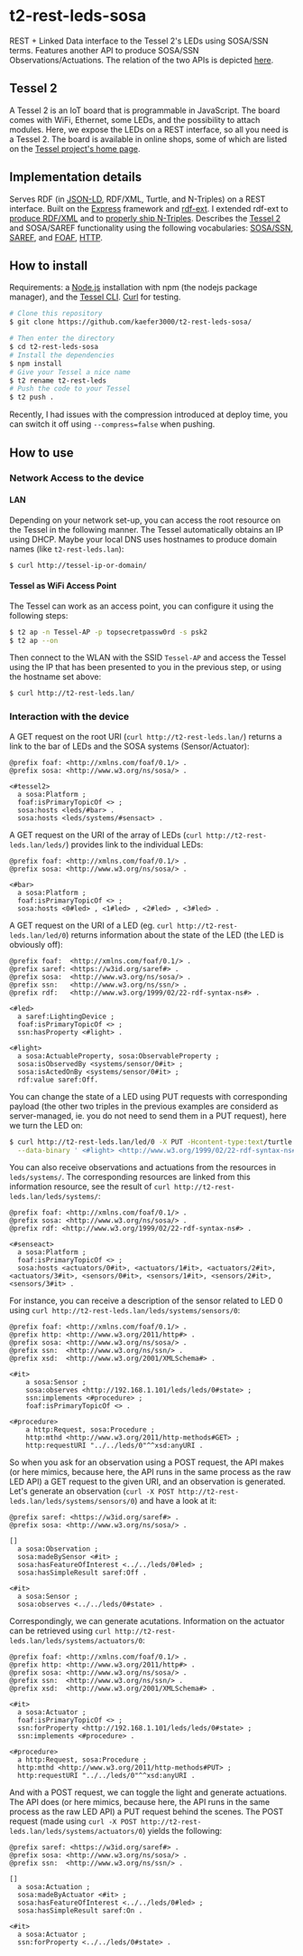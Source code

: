 # t2-rest-leds-sosa
REST + Linked Data interface to the Tessel 2's LEDs using SOSA/SSN terms.
Features another API to produce SOSA/SSN Observations/Actuations.
The relation of the two APIs is depicted [here](https://www.w3.org/2015/spatial/wiki/IoT-Device-Example#Temporally_Untangling_the_Act_of_Observation.2FActuation_and_their_Descriptions_in_SOSA.2FSSN).

## Tessel 2
A Tessel 2 is an IoT board that is programmable in JavaScript.
The board comes with WiFi, Ethernet, some LEDs, and the possibility to attach modules.
Here, we expose the LEDs on a REST interface, so all you need is a Tessel 2.
The board is available in online shops, some of which are listed on the [Tessel project's home page](http://tessel.io/).

## Implementation details
Serves RDF (in [JSON-LD](http://json-ld.org/), RDF/XML, Turtle, and N-Triples) on a REST interface.
Built on the [Express](http://expressjs.com/) framework and [rdf-ext](http://github.com/rdf-ext).
I extended rdf-ext to [produce RDF/XML](https://github.com/kaefer3000/rdf-serializer-rdfxml/) and to [properly ship N-Triples](https://github.com/kaefer3000/rdf-body-parser/).
Describes the [Tessel 2](http://tessel.io/) and SOSA/SAREF functionality using the following vocabularies:
[SOSA/SSN](http://w3c.github.io/sdw/ssn/), [SAREF](http://ontology.tno.nl/saref/), and [FOAF](http://xmlns.com/foaf/0.1/), [HTTP](https://www.w3.org/TR/HTTP-in-RDF10/).

## How to install
Requirements: a [Node.js](https://nodejs.org/) installation with npm (the nodejs package manager), and the [Tessel CLI](https://tessel.github.io/t2-start/). [Curl](http://curl.haxx.se/) for testing.
```bash
# Clone this repository
$ git clone https://github.com/kaefer3000/t2-rest-leds-sosa/

# Then enter the directory
$ cd t2-rest-leds-sosa
# Install the dependencies
$ npm install
# Give your Tessel a nice name
$ t2 rename t2-rest-leds
# Push the code to your Tessel
$ t2 push .
```
Recently, I had issues with the compression introduced at deploy time, you can switch it off using `--compress=false` when pushing.


## How to use
### Network Access to the device
#### LAN
Depending on your network set-up, you can access the root resource on the Tessel in the following manner.
The Tessel automatically obtains an IP using DHCP.
Maybe your local DNS uses hostnames to produce domain names (like `t2-rest-leds.lan`):
```bash
$ curl http://tessel-ip-or-domain/
```
#### Tessel as WiFi Access Point
The Tessel can work as an access point, you can configure it using the following steps:
```bash
$ t2 ap -n Tessel-AP -p topsecretpassw0rd -s psk2
$ t2 ap --on
```
Then connect to the WLAN with the SSID `Tessel-AP` and access the Tessel using the IP that has been presented to you in the previous step, or using the hostname set above:
```bash
$ curl http://t2-rest-leds.lan/
```
### Interaction with the device
A GET request on the root URI (`curl http://t2-rest-leds.lan/`) returns a link to the bar of LEDs and the SOSA systems (Sensor/Actuator):
```turtle
@prefix foaf: <http://xmlns.com/foaf/0.1/> .
@prefix sosa: <http://www.w3.org/ns/sosa/> .

<#tessel2>
  a sosa:Platform ;
  foaf:isPrimaryTopicOf <> ;
  sosa:hosts <leds/#bar> .
  sosa:hosts <leds/systems/#sensact> .
```

A GET request on the URI of the array of LEDs (`curl http://t2-rest-leds.lan/leds/`) provides link to the individual LEDs:
```turtle
@prefix foaf: <http://xmlns.com/foaf/0.1/> .
@prefix sosa: <http://www.w3.org/ns/sosa/> .

<#bar>
  a sosa:Platform ;
  foaf:isPrimaryTopicOf <> ; 
  sosa:hosts <0#led> , <1#led> , <2#led> , <3#led> .
```

A GET request on the URI of a LED (eg. `curl http://t2-rest-leds.lan/led/0`) returns information about the state of the LED (the LED is obviously off):
```turtle
@prefix foaf:  <http://xmlns.com/foaf/0.1/> .
@prefix saref: <https://w3id.org/saref#> .
@prefix sosa:  <http://www.w3.org/ns/sosa/> .
@prefix ssn:   <http://www.w3.org/ns/ssn/> .
@prefix rdf:   <http://www.w3.org/1999/02/22-rdf-syntax-ns#> .

<#led>
  a saref:LightingDevice ; 
  foaf:isPrimaryTopicOf <> ;
  ssn:hasProperty <#light> .
  
<#light>
  a sosa:ActuableProperty, sosa:ObservableProperty ;
  sosa:isObservedBy <systems/sensor/0#it> ;
  sosa:isActedOnBy <systems/sensor/0#it> ;
  rdf:value saref:Off.
```

You can change the state of a LED using PUT requests with corresponding payload (the other two triples in the previous examples are considerd as server-managed, ie. you do not need to send them in a PUT request), here we turn the LED on:
```bash
$ curl http://t2-rest-leds.lan/led/0 -X PUT -Hcontent-type:text/turtle \
  --data-binary ' <#light> <http://www.w3.org/1999/02/22-rdf-syntax-ns#value> <https://w3id.org/saref#On> . '
```

You can also receive observations and actuations from the resources in `leds/systems/`.
The corresponding resources are linked from this information resource, see the result of `curl http://t2-rest-leds.lan/leds/systems/`:
```turtle
@prefix foaf: <http://xmlns.com/foaf/0.1/> .
@prefix sosa: <http://www.w3.org/ns/sosa/> .
@prefix rdf: <http://www.w3.org/1999/02/22-rdf-syntax-ns#> .

<#senseact>
  a sosa:Platform ;
  foaf:isPrimaryTopicOf <> ;
  sosa:hosts <actuators/0#it>, <actuators/1#it>, <actuators/2#it>, <actuators/3#it>, <sensors/0#it>, <sensors/1#it>, <sensors/2#it>, <sensors/3#it> .
```
For instance, you can receive a description of the sensor related to LED 0 using `curl http://t2-rest-leds.lan/leds/systems/sensors/0`:
```turtle
@prefix foaf: <http://xmlns.com/foaf/0.1/> .
@prefix http: <http://www.w3.org/2011/http#> .
@prefix sosa: <http://www.w3.org/ns/sosa/> .
@prefix ssn:  <http://www.w3.org/ns/ssn/> .
@prefix xsd:  <http://www.w3.org/2001/XMLSchema#> .

<#it>
    a sosa:Sensor ;
    sosa:observes <http://192.168.1.101/leds/leds/0#state> ;
    ssn:implements <#procedure> ;
    foaf:isPrimaryTopicOf <> .

<#procedure>
    a http:Request, sosa:Procedure ;
    http:mthd <http://www.w3.org/2011/http-methods#GET> ;
    http:requestURI "../../leds/0"^^xsd:anyURI .
```
So when you ask for an observation using a POST request, the API makes (or here mimics, because here, the API runs in the same process as the raw LED API) a GET request to the given URI, and an observation is generated.
Let's generate an observation (`curl -X POST http://t2-rest-leds.lan/leds/systems/sensors/0`) and have a look at it:
```turtle
@prefix saref: <https://w3id.org/saref#> .
@prefix sosa: <http://www.w3.org/ns/sosa/> .

[]
  a sosa:Observation ;
  sosa:madeBySensor <#it> ;
  sosa:hasFeatureOfInterest <../../leds/0#led> ;
  sosa:hasSimpleResult saref:Off .

<#it>
  a sosa:Sensor ;
  sosa:observes <../../leds/0#state> .
```
Correspondingly, we can generate acutations.
Information on the actuator can be retrieved using `curl http://t2-rest-leds.lan/leds/systems/actuators/0`:
```turtle
@prefix foaf: <http://xmlns.com/foaf/0.1/> .
@prefix http: <http://www.w3.org/2011/http#> .
@prefix sosa: <http://www.w3.org/ns/sosa/> .
@prefix ssn:  <http://www.w3.org/ns/ssn/> .
@prefix xsd:  <http://www.w3.org/2001/XMLSchema#> .

<#it>
  a sosa:Actuator ;
  foaf:isPrimaryTopicOf <> ;
  ssn:forProperty <http://192.168.1.101/leds/leds/0#state> ;
  ssn:implements <#procedure> .

<#procedure>
  a http:Request, sosa:Procedure ;
  http:mthd <http://www.w3.org/2011/http-methods#PUT> ;
  http:requestURI "../../leds/0"^^xsd:anyURI .
```
And with a POST request, we can toggle the light and generate actuations.
The API does (or here mimics, because here, the API runs in the same process as the raw LED API) a PUT request behind the scenes.
The POST request (made using `curl -X POST http://t2-rest-leds.lan/leds/systems/actuators/0`) yields the following:
```turtle
@prefix saref: <https://w3id.org/saref#> .
@prefix sosa: <http://www.w3.org/ns/sosa/> .
@prefix ssn:  <http://www.w3.org/ns/ssn/> .

[]
  a sosa:Actuation ;
  sosa:madeByActuator <#it> ;
  sosa:hasFeatureOfInterest <../../leds/0#led> ;
  sosa:hasSimpleResult saref:On .

<#it>
  a sosa:Actuator ;
  ssn:forProperty <../../leds/0#state> .
```
